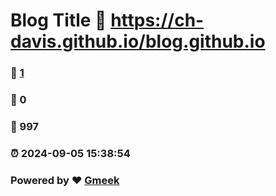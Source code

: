 # Blog Title :link: https://ch-davis.github.io/blog.github.io 
### :page_facing_up: [1](https://ch-davis.github.io/blog.github.io/tag.html) 
### :speech_balloon: 0 
### :hibiscus: 997 
### :alarm_clock: 2024-09-05 15:38:54 
### Powered by :heart: [Gmeek](https://github.com/Meekdai/Gmeek)
